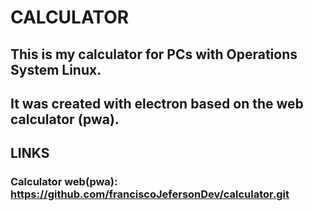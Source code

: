 # CALCULATOR

## This is my calculator for PCs with Operations System Linux.

## It was created with electron based on the web calculator (pwa).

## LINKS

### Calculator web(pwa): https://github.com/franciscoJefersonDev/calculator.git
